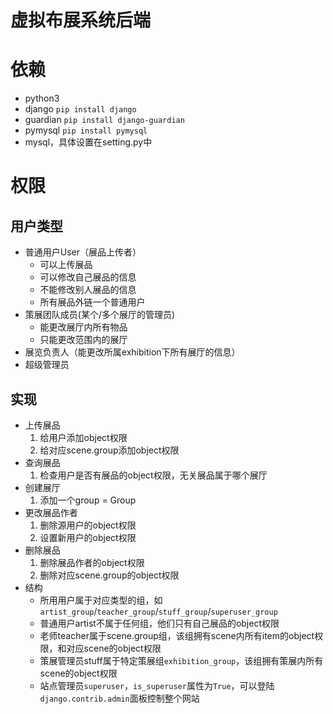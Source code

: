 # 虚拟布展系统后端

# 依赖
- python3
- django `pip install django`
- guardian `pip install django-guardian`
- pymysql `pip install pymysql`
- mysql，具体设置在setting.py中

# 权限
## 用户类型
- 普通用户User（展品上传者）
    - 可以上传展品  
    - 可以修改自己展品的信息  
    - 不能修改别人展品的信息  
    - 所有展品外链一个普通用户
- 策展团队成员(某个/多个展厅的管理员)
    - 能更改展厅内所有物品
    - 只能更改范围内的展厅
- 展览负责人（能更改所属exhibition下所有展厅的信息）
- 超级管理员

## 实现
- 上传展品
    1. 给用户添加object权限
    2. 给对应scene.group添加object权限
- 查询展品
    1. 检查用户是否有展品的object权限，无关展品属于哪个展厅
- 创建展厅
    1. 添加一个group = Group
- 更改展品作者
    1. 删除源用户的object权限
    2. 设置新用户的object权限
- 删除展品
    1. 删除展品作者的object权限
    2. 删除对应scene.group的object权限
- 结构
    - 所用用户属于对应类型的组，如`artist_group`/`teacher_group`/`stuff_group`/`superuser_group`
    - 普通用户artist不属于任何组，他们只有自己展品的object权限
    - 老师teacher属于scene.group组，该组拥有scene内所有item的object权限，和对应scene的object权限
    - 策展管理员stuff属于特定策展组`exhibition_group`，该组拥有策展内所有scene的object权限
    - 站点管理员`superuser`，`is_superuser`属性为`True`，可以登陆`django.contrib.admin`面板控制整个网站

